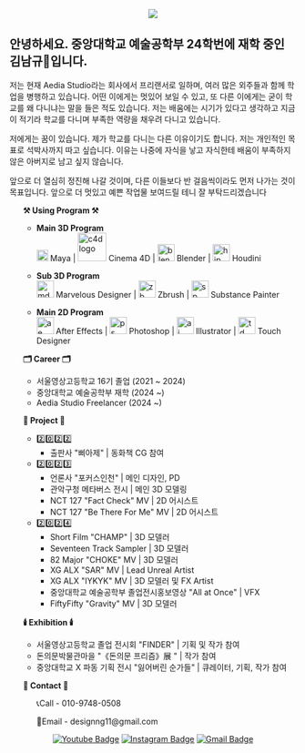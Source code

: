 <div align=center>
  
<a href="https://hits.seeyoufarm.com"><img src="https://hits.seeyoufarm.com/api/count/incr/badge.svg?url=https%3A%2F%2Fgithub.com%2Fdesignng11&count_bg=%2379C83D&title_bg=%23555555&icon=&icon_color=%23E7E7E7&title=hits&edge_flat=false"/></a>

</div>

<h2>
  안녕하세요. 중앙대학교 예술공학부 24학번에 재학 중인 김남규👋입니다.    
</h2>

저는 현재 Aedia Studio라는 회사에서 프리랜서로 일하며, 여러 많은 외주들과 함께 학업을 병행하고 있습니다.
어떤 이에게는 멋있어 보일 수 있고, 또 다른 이에게는 굳이 학교를 왜 다니냐는 말을 들은 적도 있습니다.
저는 배움에는 시기가 있다고 생각하고 지금이 적기라 학교를 다니며 부족한 역량을 채우려 다니고 있습니다.

저에게는 꿈이 있습니다. 제가 학교를 다니는 다른 이유이기도 합니다.
저는 개인적인 목표로 석박사까지 따고 싶습니다. 이유는 나중에 자식을 낳고 자식한테 배움이 부족하지 않은 아버지로 남고 싶지 않습니다.

앞으로 더 열심히 정진해 나갈 것이며, 다른 이들보다 반 걸음씩이라도 먼저 나가는 것이 목표입니다.
앞으로 더 멋있고 예쁜 작업물 보여드릴 테니 잘 부탁드리겠습니다

<ul>
  <b>⚒️ Using Program ⚒️</b>
    <ul>
     <p> <li><b> Main 3D Program </b></li>
       <img src="https://seeklogo.com/images/A/autodesk-maya-logo-F485ED50BF-seeklogo.com.png" alt="maya logo" width="20px"> Maya | <img src="https://1000logos.net/wp-content/uploads/2020/08/Cinema-4D-Logo.png" alt="c4d logo" width="50px"> Cinema 4D | <img src="https://upload.wikimedia.org/wikipedia/commons/thumb/0/0c/Blender_logo_no_text.svg/1251px-Blender_logo_no_text.svg.png" alt="blend logo" width="30px"> Blender | <img src="https://upload.wikimedia.org/wikipedia/commons/1/15/Houdini3D_icon.png" alt="hip logo" width="30px"> Houdini </p>
     <p> <li><b> Sub 3D Program </b></li>
      <img src="https://bluegfx.com/wp-content/uploads/2023/03/Logo-_Marvelous-design.svg?w=640" alt="md logo" width="30px"> Marvelous Designer | <img src="https://logosandtypes.com/wp-content/uploads/2020/08/zbrush.png" alt="zb logo" width="30px"> Zbrush | <img src="https://uxwing.com/wp-content/themes/uxwing/download/brands-and-social-media/adobe-substance-3d-painter-icon.png" alt="sp logo" width="30px"> Substance Painter </p>
      <p><li><b> Main 2D Program </b></li>
      <img src="https://upload.wikimedia.org/wikipedia/commons/thumb/c/cb/Adobe_After_Effects_CC_icon.svg/512px-Adobe_After_Effects_CC_icon.svg.png" alt="ae logo" width="30px"> After Effects | <img src="https://upload.wikimedia.org/wikipedia/commons/thumb/a/af/Adobe_Photoshop_CC_icon.svg/1051px-Adobe_Photoshop_CC_icon.svg.png" alt="ps logo" width="30px"> Photoshop | <img src="https://upload.wikimedia.org/wikipedia/commons/thumb/f/fb/Adobe_Illustrator_CC_icon.svg/512px-Adobe_Illustrator_CC_icon.svg.png" alt="ai" width="30px"> Illustrator | <img src="https://patchstorage.com/wp-content/uploads/2021/02/TouchDesigner_logo.png" alt="td logo" width="30px"> Touch Designer </p>
    </ul>
</ul>

<ul>
  <b>🗂️ Career 🗂️</b>
   <ul>
     <li> 서울영상고등학교 16기 졸업 (2021 ~ 2024) </li>
     <li> 중앙대학교 예술공학부 재학 (2024 ~) </li>
     <li> Aedia Studio Freelancer (2024 ~) </li>
   </ul>
</ul>

<ul>
  <b>📜 Project 📜</b>
    <ul>
      <li> 2️⃣0️⃣2️⃣2️⃣
        <ul>
          <li> 출판사 "삐아제" | 동화책 CG 참여 </li>
        </ul>
      </li>
      <li> 2️⃣0️⃣2️⃣3️⃣
        <ul>
          <li> 언론사 "포커스인천" | 메인 디자인, PD </li>
          <li> 관악구청 메타버스 전시 | 메인 3D 모델링 </li>
          <li> NCT 127 "Fact Check" MV | 2D 어시스트 </li>
          <li> NCT 127 "Be There For Me" MV | 2D 어시스트</li>
        </ul>
      </li>
      <li> 2️⃣0️⃣2️⃣4️⃣
        <ul>
          <li> Short Film "CHAMP" | 3D 모델러 </li>
          <li> Seventeen Track Sampler | 3D 모델러 </li>
          <li> 82 Major "CHOKE" MV | 3D 모델러 </li>
          <li> XG ALX "SAR" MV | Lead Unreal Artist </li>
          <li> XG ALX "IYKYK" MV | 3D 모델러 및 FX Artist </li>
          <li> 중앙대학교 예술공학부 졸업전시홍보영상 "All at Once" | VFX </li>
          <li> FiftyFifty "Gravity" MV | 3D 모델러 </li>
        </ul>
      </li>
    </ul>
</ul>

<ul>
  <b>🕯️ Exhibition 🕯️</b>
    <ul>
        <li> 서울영상고등학교 졸업 전시회 "FINDER" | 기획 및 작가 참여 </li>
       <li> 돈의문박물관마을 "《돈의문 프리즘》展 " | 작가 참여 </li>
        <li> 중앙대학교 X 파동 기획 전시 "잃어버린 순가들" | 큐레이터, 기획, 작가 참여 </li>
    </ul>
</ul>

<ul>
  <b>🤝 Contact 🤝</b>
    <ul>
      📞Call - 010-9748-0508
    </ul>
    <ul>
      📧Email - designng11@gmail.com
    </ul>
</ul>

<div align=center>

[![Youtube Badge](https://img.shields.io/badge/YOUTUBE-ff0000?style=flat-square&logo=youtube&link=https://youtube.com/@naguk?si=qGYPi1-ricqxTVql)](https://youtube.com/@naguk?si=qGYPi1-ricqxTVql) [![Instagram Badge](https://img.shields.io/badge/INSTAGRAM-%23E4405F?style=flat-square&logo=instagram&logoColor=white&link=https://www.instagram.com/namgyueye/)](https://www.instagram.com/namgyueye/) [![Gmail Badge](https://img.shields.io/badge/GMAIL-%23EA4335?style=flat-square&logo=gmail&logoColor=white&link=mailto:designng11%40gmail.com)](mailto:designng11@gmail.com)

<div>
